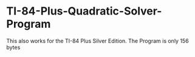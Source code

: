 # TI-84-Plus-Quadratic-Solver-Program
This also works for the TI-84 Plus Silver Edition. The Program is only 156 bytes
